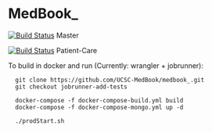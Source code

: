 # MedBook_

[![Build Status](https://travis-ci.org/UCSC-MedBook/MedBook_.svg?branch=master)](https://travis-ci.org/UCSC-MedBook/MedBook_) Master

[![Build Status](https://travis-ci.org/UCSC-MedBook/MedBook_.svg?branch=patientcare-add-tests)](https://travis-ci.org/UCSC-MedBook/MedBook_) Patient-Care

To build in docker and run (Currently: wrangler + jobrunner):
~~~~
  git clone https://github.com/UCSC-MedBook/medbook_.git
  git checkout jobrunner-add-tests 

  docker-compose -f docker-compose-build.yml build
  docker-compose -f docker-compose-mongo.yml up -d

  ./prodStart.sh
~~~~

